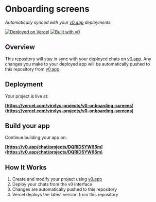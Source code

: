 # Onboarding screens

*Automatically synced with your [v0.app](https://v0.app) deployments*

[![Deployed on Vercel](https://img.shields.io/badge/Deployed%20on-Vercel-black?style=for-the-badge&logo=vercel)](https://vercel.com/virvlys-projects/v0-onboarding-screens)
[![Built with v0](https://img.shields.io/badge/Built%20with-v0.app-black?style=for-the-badge)](https://v0.app/chat/projects/DQRIDSYW65m)

## Overview

This repository will stay in sync with your deployed chats on [v0.app](https://v0.app).
Any changes you make to your deployed app will be automatically pushed to this repository from [v0.app](https://v0.app).

## Deployment

Your project is live at:

**[https://vercel.com/virvlys-projects/v0-onboarding-screens](https://vercel.com/virvlys-projects/v0-onboarding-screens)**

## Build your app

Continue building your app on:

**[https://v0.app/chat/projects/DQRIDSYW65m](https://v0.app/chat/projects/DQRIDSYW65m)**

## How It Works

1. Create and modify your project using [v0.app](https://v0.app)
2. Deploy your chats from the v0 interface
3. Changes are automatically pushed to this repository
4. Vercel deploys the latest version from this repository